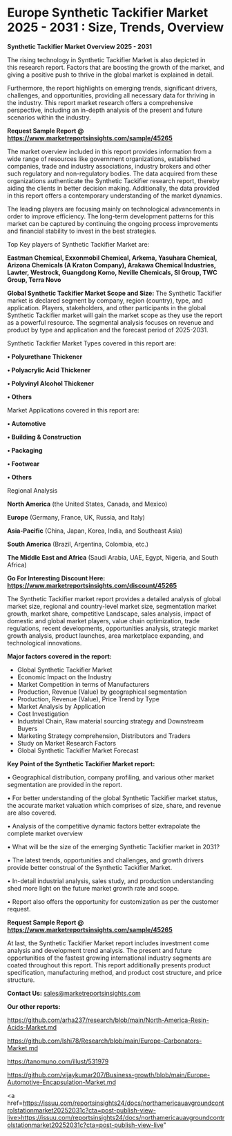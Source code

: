 # Europe Synthetic Tackifier Market 2025 - 2031 : Size, Trends, Overview

<Strong> Synthetic Tackifier Market Overview 2025 - 2031</strong>

The rising technology in Synthetic Tackifier Market is also depicted in this research report. Factors that are boosting the growth of the market, and giving a positive push to thrive in the global market is explained in detail.

Furthermore, the report highlights on emerging trends, significant drivers, challenges, and opportunities, providing all necessary data for thriving in the industry. This report market research offers a comprehensive perspective, including an in-depth analysis of the present and future scenarios within the industry.

<strong>Request Sample Report @ <a href=https://www.marketreportsinsights.com/sample/45265>https://www.marketreportsinsights.com/sample/45265</a></strong>

The market overview included in this report provides information from a wide range of resources like government organizations, established companies, trade and industry associations, industry brokers and other such regulatory and non-regulatory bodies. The data acquired from these organizations authenticate the Synthetic Tackifier research report, thereby aiding the clients in better decision making. Additionally, the data provided in this report offers a contemporary understanding of the market dynamics.

The leading players are focusing mainly on technological advancements in order to improve efficiency. The long-term development patterns for this market can be captured by continuing the ongoing process improvements and financial stability to invest in the best strategies.

Top Key players of Synthetic Tackifier Market are:

<strong>Eastman Chemical, Exxonmobil Chemical, Arkema, Yasuhara Chemical, Arizona Chemicals (A Kraton Company), Arakawa Chemical Industries, Lawter, Westrock, Guangdong Komo, Neville Chemicals, SI Group, TWC Group, Terra Novo</strong>

<strong><b>Global Synthetic Tackifier Market Scope and Size:</b></strong>
The Synthetic Tackifier market is declared segment by company, region (country), type, and application. Players, stakeholders, and other participants in the global Synthetic Tackifier market will gain the market scope as they use the report as a powerful resource. The segmental analysis focuses on revenue and product by type and application and the forecast period of 2025-2031.

Synthetic Tackifier Market Types covered in this report are:

<strong>•  Polyurethane Thickener

•  Polyacrylic Acid Thickener

•  Polyvinyl Alcohol Thickener

•  Others</strong>

Market Applications covered in this report are:

<strong>•  Automotive

•  Building & Construction

•  Packaging

•  Footwear

•  Others</strong> 

Regional Analysis

<strong>North America</strong> (the United States, Canada, and Mexico)

<strong>Europe</strong> (Germany, France, UK, Russia, and Italy)

<strong>Asia-Pacific</strong> (China, Japan, Korea, India, and Southeast Asia)

<strong>South America</strong> (Brazil, Argentina, Colombia, etc.)

<strong>The Middle East and Africa</strong> (Saudi Arabia, UAE, Egypt, Nigeria, and South Africa)

<strong>Go For Interesting Discount Here: <a href=https://www.marketreportsinsights.com/discount/45265>https://www.marketreportsinsights.com/discount/45265</a></strong>

The Synthetic Tackifier market report provides a detailed analysis of global market size, regional and country-level market size, segmentation market growth, market share, competitive Landscape, sales analysis, impact of domestic and global market players, value chain optimization, trade regulations, recent developments, opportunities analysis, strategic market growth analysis, product launches, area marketplace expanding, and technological innovations.

<strong><b>Major factors covered in the report:</b></strong>
<ul>
  <li>Global Synthetic Tackifier Market </li>
  <li>Economic Impact on the Industry</li>
  <li>Market Competition in terms of Manufacturers</li>
  <li>Production, Revenue (Value) by geographical segmentation</li>
  <li>Production, Revenue (Value), Price Trend by Type</li>
  <li>Market Analysis by Application</li>
  <li>Cost Investigation</li>
  <li>Industrial Chain, Raw material sourcing strategy and Downstream Buyers</li>
  <li>Marketing Strategy comprehension, Distributors and Traders</li>
  <li>Study on Market Research Factors</li>
  <li>Global Synthetic Tackifier Market Forecast</li>
</ul>

<strong><b>Key Point of the Synthetic Tackifier Market report:</b></strong>

• Geographical distribution, company profiling, and various other market segmentation are provided in the report.

• For better understanding of the global Synthetic Tackifier market status, the accurate market valuation which comprises of size, share, and revenue are also covered.

• Analysis of the competitive dynamic factors better extrapolate the complete market overview

• What will be the size of the emerging Synthetic Tackifier market in 2031?

• The latest trends, opportunities and challenges, and growth drivers provide better construal of the Synthetic Tackifier Market.

• In-detail industrial analysis, sales study, and production understanding shed more light on the future market growth rate and scope.

• Report also offers the opportunity for customization as per the customer request.

<strong>Request Sample Report @ <a href=https://www.marketreportsinsights.com/sample/45265>https://www.marketreportsinsights.com/sample/45265</a></strong>

At last, the Synthetic Tackifier Market report includes investment come analysis and development trend analysis. The present and future opportunities of the fastest growing international industry segments are coated throughout this report. This report additionally presents product specification, manufacturing method, and product cost structure, and price structure.

<strong>Contact Us:</strong>
sales@marketreportsinsights.com

<strong>Our other reports:</strong>

<a href=https://github.com/arha237/research/blob/main/North-America-Resin-Acids-Market.md>https://github.com/arha237/research/blob/main/North-America-Resin-Acids-Market.md</a>

<a href=https://github.com/Ishi78/Research/blob/main/Europe-Carbonators-Market.md>https://github.com/Ishi78/Research/blob/main/Europe-Carbonators-Market.md</a>

<a href=https://tanomuno.com/illust/531979>https://tanomuno.com/illust/531979</a>

<a href=https://github.com/vijaykumar207/Business-growth/blob/main/Europe-Automotive-Encapsulation-Market.md>https://github.com/vijaykumar207/Business-growth/blob/main/Europe-Automotive-Encapsulation-Market.md</a>

<a href=https://issuu.com/reportsinsights24/docs/northamericauavgroundcontrolstationmarket20252031c?cta=post-publish-view-live>https://issuu.com/reportsinsights24/docs/northamericauavgroundcontrolstationmarket20252031c?cta=post-publish-view-live</a>"
